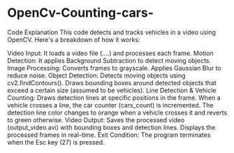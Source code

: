 # OpenCv-Counting-cars-
Code Explanation
This code detects and tracks vehicles in a video using OpenCV. Here's a breakdown of how it works:

Video Input: It loads a video file (....) and processes each frame.
Motion Detection: It applies Background Subtraction to detect moving objects.
Image Processing:
Converts frames to grayscale.
Applies Gaussian Blur to reduce noise.
Object Detection:
Detects moving objects using cv2.findContours().
Draws bounding boxes around detected objects that exceed a certain size (assumed to be vehicles).
Line Detection & Vehicle Counting:
Draws detection lines at specific positions in the frame.
When a vehicle crosses a line, the car counter (cars_count) is incremented.
The detection line color changes to orange when a vehicle crosses it and reverts to green otherwise.
Video Output:
Saves the processed video (output_video.avi) with bounding boxes and detection lines.
Displays the processed frames in real-time.
Exit Condition:
The program terminates when the Esc key (27) is pressed.

